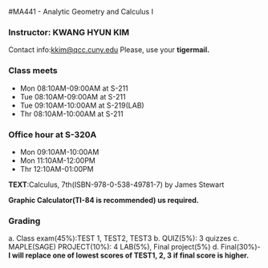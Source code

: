 #MA441 - Analytic Geometry and Calculus I

### Instructor: KWANG HYUN KIM
Contact info:kkim@qcc.cuny.edu
Please, use your **tigermail.**

### Class meets
- Mon 08:10AM-09:00AM at S-211
- Tue 08:10AM-09:00AM at S-211
- Tue 09:10AM-10:00AM at S-219(LAB)
- Thr 08:10AM-10:00AM at S-211

### Office hour at S-320A
- Mon 09:10AM-10:00AM
- Mon 11:10AM-12:00PM
- Thr 12:10AM-01:00PM

**TEXT**:Calculus, 7th(ISBN-978-0-538-49781-7) by James Stewart

**Graphic Calculator(TI-84 is recommended) us required.**

### Grading

a. Class exam(45%):TEST 1, TEST2, TEST3
b. QUIZ(5%): 3 quizzes
c. MAPLE(SAGE) PROJECT(10%): 4 LAB(5%), Final project(5%)
d. Final(30%)- **I will replace one of lowest scores of TEST1, 2, 3 if final score is higher.**
